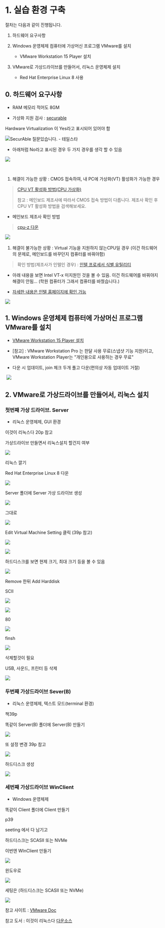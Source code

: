 # 1. 실습 환경 구축

절차는 다음과 같이 진행됩니다.

1.  하드웨어 요구사항

2.  Windows 운영체제 컴퓨터에 가상머신 프로그램 VMware를 설치

     - VMware Workstation 15 Player 설치

3.  VMware로 가상드라이브를 만들어서, 리눅스 운영체제 설치

    -   Red Hat Enterprise Linux 8 사용

## 0. 하드웨어 요구사항

-   RAM 메모리 적어도 8GM

-   가상화 지원 검사 : [securable](<https://securable.softonic.kr/>)

Hardware Virtualization 이 Yes라고 표시되어 있어야 함

![SecurAble 질문있습니다. - 테일스타](./media/image1.png)

-   아래처럼 No라고 표시된 경우 두 가지 경우를 생각 할 수 있음

![](./media/image2.png)

 

1.  해결이 가능한 상황 : CMOS 접속하여, 내 PC에 가상화(VT) 활성화가
    가능한 경우

> [CPU VT 활성화 방법(CPU
> 가상화)](<https://seogilang.tistory.com/271>)
>
> 참고 : 메인보드 제조사에 따라서 CMOS 접속 방법이 다릅니다. 제조사 확인
> 후 CPU VT 활성화 방법을 검색해보세요.

-   메인보드 제조사 확인 방법

> [cpu-z 다운](<https://www.cpuid.com/softwares/cpu-z.html>)

![](./media/image3.png)
 

1.  해결이 불가능한 상황 : Virtual 기능을 지원하지 않는CPU일 경우 (이건
    하드웨어의 문제로, 메인보드를 바꾸던지 컴퓨터를 바꿔야함)

> 확인 방법(제조사가 인텔인 경우) : [인텔 프로세서 식별
> 유틸리티](<https://downloadcenter.intel.com/ko/download/28539/Intel-Processor-Identification-Utility-Windows-Version>)

-   아래 내용을 보면 Intel VT-x 미지원인 것을 볼 수 있음. 이건
    하드웨어를 바꿔야지 해결이 안됨... (학원 컴퓨터가 그래서 컴퓨터를
    바꿨습니다.)

-   [자세한 내용은 인텔 홈페이지에 확인 가능](
    https://www.intel.co.kr/content/www/kr/ko/support/articles/000005486/processors.html)

![](./media/image4.png)

## 1. Windows 운영체제 컴퓨터에 가상머신 프로그램 VMware를 설치

-   [VMware Workstation 15 Player
    설치](<https://www.vmware.com/kr/products/workstation-player/workstation-player-evaluation.html>)

-   [참고] : VMware Workstation Pro 는 한달 사용 무료(스냅샷 기능
    지원)이고, VMware Workstation Player는 "개인용으로 사용하는 경우
    무료"

-   다운 시 업데이트, join 체크 두개 풀고 다운(편의상 자동 업데이트
    거절)

 ![](./media/image5.png)



## 2. VMware로 가상드라이브를 만들어서, 리눅스 설치

### 첫번째 가상 드라이브. Server

- 리눅스 운영체제, GUI 환경

 이것이 리눅스다 20p 참고

 가상드라이브 만들면서 리눅스설치 할건지 여부



![](./media/image6.png)


 리눅스 깔기

 Red Hat Enterprise Linux 8 다운

 ![](./media/image7.png)



 Server 폴더에 Server 가상 드라이브 생성

 ![](./media/image8.png)

 그대로

 ![](./media/image9.png)





 Edit Virtual Machine Setting 클릭 (39p 참고)

 ![](./media/image10.png)



 ![](./media/image11.png)



 하드디스크를 보면 현제 크기, 최대 크기 등을 볼 수 있음

 ![](./media/image12.png)





 Remove 한뒤 Add Harddisk

 SCII

 ![](./media/image13.png)



 ![](./media/image14.png)



 80

 ![](./media/image15.png)



 finsh

 ![](./media/image16.png)





 삭제할것이 필요

 USB, 사운드, 프린터 등 삭제

 ![](./media/image17.png)



### 두번째 가상드라이브 Sever(B)

- 리눅스 운영체제, 텍스트 모드(terminal 환경)

 책39p

 똑같이 Server(B) 폴더에 Server(B) 만들기



 ![](./media/image18.png)



 또 설정 변경 39p 참고

 ![](./media/image19.png)





 하드디스크 생성

 ![](./media/image20.png)

 

### 세번째 가상드라이브 WinClient

- Windows 운영체제

 똑같이 Client 폴더에 Client 만들기



 p39

 seeting 에서 다 남기고

 하드디스크는 SCASII 또는 NVMe


 이번엔 WInClient 만들기

 ![](./media/image21.png)

 윈도우로        

 ![](./media/image22.png)



 세팅은 (하드디스크는 SCASII 또는 NVMe)

 ![](./media/image23.png)



참고 사이트 : [VMware Doc](https://docs.vmware.com/en/VMware-Workstation-Player-for-Windows/15.0/com.vmware.player.win.using.doc/GUID-391BE4BF-89A9-4DC3-85E7-3D45F5124BC7.html)

참고 도서 : 
이것이 리눅스다 [다운소스](http://download.hanbit.co.kr//centos/8/)
